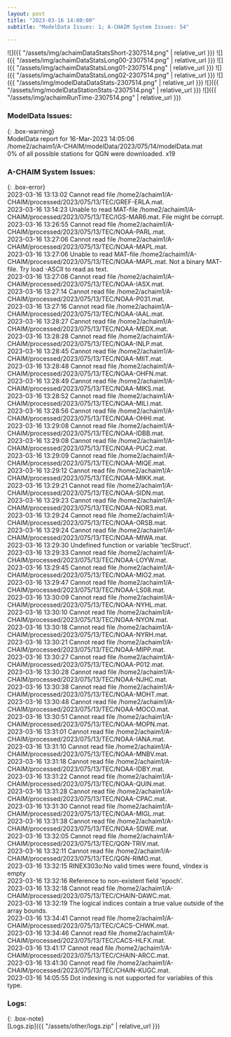 ```yaml
---
layout: post
title: "2023-03-16 14:00:00"
subtitle: "ModelData Issues: 1; A-CHAIM System Issues: 54"

---
```


![]({{ "/assets/img/achaimDataStatsShort-2307514.png" | relative_url }})
![]({{ "/assets/img/achaimDataStatsLong00-2307514.png" | relative_url }})
![]({{ "/assets/img/achaimDataStatsLong01-2307514.png" | relative_url }})
![]({{ "/assets/img/achaimDataStatsLong02-2307514.png" | relative_url }})
![]({{ "/assets/img/modelDataDataStats-2307514.png" | relative_url }})
![]({{ "/assets/img/modelDataStationStats-2307514.png" | relative_url }})
![]({{ "/assets/img/achaimRunTime-2307514.png" | relative_url }})

### ModelData Issues:  
  
{: .box-warning}  
 ModelData report for 16-Mar-2023 14:05:06   
 /home2/achaim1/A-CHAIM/modelData/2023/075/14/modelData.mat   
 0% of all possible stations for QGN were downloaded. x19   
  
### A-CHAIM System Issues:  
  
{: .box-error}  
2023-03-16 13:13:02 Cannot read file /home2/achaim1/A-CHAIM/processed/2023/075/13/TEC/GREF-ERLA.mat.  
2023-03-16 13:14:23 Unable to read MAT-file /home2/achaim1/A-CHAIM/processed/2023/075/13/TEC/IGS-MAR6.mat. File might be corrupt.  
2023-03-16 13:26:55 Cannot read file /home2/achaim1/A-CHAIM/processed/2023/075/13/TEC/NOAA-PARL.mat.  
2023-03-16 13:27:06 Cannot read file /home2/achaim1/A-CHAIM/processed/2023/075/13/TEC/NOAA-MAPL.mat.  
2023-03-16 13:27:06 Unable to read MAT-file /home2/achaim1/A-CHAIM/processed/2023/075/13/TEC/NOAA-MAPL.mat. Not a binary MAT-file. Try load -ASCII to read as text.  
2023-03-16 13:27:08 Cannot read file /home2/achaim1/A-CHAIM/processed/2023/075/13/TEC/NOAA-IASX.mat.  
2023-03-16 13:27:14 Cannot read file /home2/achaim1/A-CHAIM/processed/2023/075/13/TEC/NOAA-P031.mat.  
2023-03-16 13:27:16 Cannot read file /home2/achaim1/A-CHAIM/processed/2023/075/13/TEC/NOAA-IAAL.mat.  
2023-03-16 13:28:27 Cannot read file /home2/achaim1/A-CHAIM/processed/2023/075/13/TEC/NOAA-MEDX.mat.  
2023-03-16 13:28:28 Cannot read file /home2/achaim1/A-CHAIM/processed/2023/075/13/TEC/NOAA-INLP.mat.  
2023-03-16 13:28:45 Cannot read file /home2/achaim1/A-CHAIM/processed/2023/075/13/TEC/NOAA-MIIT.mat.  
2023-03-16 13:28:48 Cannot read file /home2/achaim1/A-CHAIM/processed/2023/075/13/TEC/NOAA-OHFN.mat.  
2023-03-16 13:28:49 Cannot read file /home2/achaim1/A-CHAIM/processed/2023/075/13/TEC/NOAA-MIKS.mat.  
2023-03-16 13:28:52 Cannot read file /home2/achaim1/A-CHAIM/processed/2023/075/13/TEC/NOAA-MILI.mat.  
2023-03-16 13:28:56 Cannot read file /home2/achaim1/A-CHAIM/processed/2023/075/13/TEC/NOAA-OHHI.mat.  
2023-03-16 13:29:08 Cannot read file /home2/achaim1/A-CHAIM/processed/2023/075/13/TEC/NOAA-IDBB.mat.  
2023-03-16 13:29:08 Cannot read file /home2/achaim1/A-CHAIM/processed/2023/075/13/TEC/NOAA-PUC2.mat.  
2023-03-16 13:29:09 Cannot read file /home2/achaim1/A-CHAIM/processed/2023/075/13/TEC/NOAA-MIQE.mat.  
2023-03-16 13:29:12 Cannot read file /home2/achaim1/A-CHAIM/processed/2023/075/13/TEC/NOAA-MIKK.mat.  
2023-03-16 13:29:21 Cannot read file /home2/achaim1/A-CHAIM/processed/2023/075/13/TEC/NOAA-SIDN.mat.  
2023-03-16 13:29:23 Cannot read file /home2/achaim1/A-CHAIM/processed/2023/075/13/TEC/NOAA-NOR3.mat.  
2023-03-16 13:29:24 Cannot read file /home2/achaim1/A-CHAIM/processed/2023/075/13/TEC/NOAA-ORSB.mat.  
2023-03-16 13:29:24 Cannot read file /home2/achaim1/A-CHAIM/processed/2023/075/13/TEC/NOAA-MIWA.mat.  
2023-03-16 13:29:30 Undefined function or variable 'tecStruct'.  
2023-03-16 13:29:33 Cannot read file /home2/achaim1/A-CHAIM/processed/2023/075/13/TEC/NOAA-LOYW.mat.  
2023-03-16 13:29:45 Cannot read file /home2/achaim1/A-CHAIM/processed/2023/075/13/TEC/NOAA-MIO2.mat.  
2023-03-16 13:29:47 Cannot read file /home2/achaim1/A-CHAIM/processed/2023/075/13/TEC/NOAA-LS08.mat.  
2023-03-16 13:30:09 Cannot read file /home2/achaim1/A-CHAIM/processed/2023/075/13/TEC/NOAA-NYHL.mat.  
2023-03-16 13:30:10 Cannot read file /home2/achaim1/A-CHAIM/processed/2023/075/13/TEC/NOAA-NYON.mat.  
2023-03-16 13:30:18 Cannot read file /home2/achaim1/A-CHAIM/processed/2023/075/13/TEC/NOAA-NYRH.mat.  
2023-03-16 13:30:21 Cannot read file /home2/achaim1/A-CHAIM/processed/2023/075/13/TEC/NOAA-MIPP.mat.  
2023-03-16 13:30:27 Cannot read file /home2/achaim1/A-CHAIM/processed/2023/075/13/TEC/NOAA-P012.mat.  
2023-03-16 13:30:28 Cannot read file /home2/achaim1/A-CHAIM/processed/2023/075/13/TEC/NOAA-NJHC.mat.  
2023-03-16 13:30:38 Cannot read file /home2/achaim1/A-CHAIM/processed/2023/075/13/TEC/NOAA-MOHT.mat.  
2023-03-16 13:30:48 Cannot read file /home2/achaim1/A-CHAIM/processed/2023/075/13/TEC/NOAA-MOCO.mat.  
2023-03-16 13:30:51 Cannot read file /home2/achaim1/A-CHAIM/processed/2023/075/13/TEC/NOAA-MOPN.mat.  
2023-03-16 13:31:01 Cannot read file /home2/achaim1/A-CHAIM/processed/2023/075/13/TEC/NOAA-IANA.mat.  
2023-03-16 13:31:10 Cannot read file /home2/achaim1/A-CHAIM/processed/2023/075/13/TEC/NOAA-MNBV.mat.  
2023-03-16 13:31:18 Cannot read file /home2/achaim1/A-CHAIM/processed/2023/075/13/TEC/NOAA-IDBY.mat.  
2023-03-16 13:31:22 Cannot read file /home2/achaim1/A-CHAIM/processed/2023/075/13/TEC/NOAA-QUIN.mat.  
2023-03-16 13:31:28 Cannot read file /home2/achaim1/A-CHAIM/processed/2023/075/13/TEC/NOAA-CPAC.mat.  
2023-03-16 13:31:30 Cannot read file /home2/achaim1/A-CHAIM/processed/2023/075/13/TEC/NOAA-MIGL.mat.  
2023-03-16 13:31:38 Cannot read file /home2/achaim1/A-CHAIM/processed/2023/075/13/TEC/NOAA-SDWE.mat.  
2023-03-16 13:32:05 Cannot read file /home2/achaim1/A-CHAIM/processed/2023/075/13/TEC/QGN-TRIV.mat.  
2023-03-16 13:32:11 Cannot read file /home2/achaim1/A-CHAIM/processed/2023/075/13/TEC/QGN-RIMO.mat.  
2023-03-16 13:32:15 RINEX303o:No valid times were found, vIndex is empty  
2023-03-16 13:32:16 Reference to non-existent field 'epoch'.  
2023-03-16 13:32:18 Cannot read file /home2/achaim1/A-CHAIM/processed/2023/075/13/TEC/CHAIN-DAWC.mat.  
2023-03-16 13:32:19 The logical indices contain a true value outside of the array bounds.  
2023-03-16 13:34:41 Cannot read file /home2/achaim1/A-CHAIM/processed/2023/075/13/TEC/CACS-CHWK.mat.  
2023-03-16 13:34:46 Cannot read file /home2/achaim1/A-CHAIM/processed/2023/075/13/TEC/CACS-HLFX.mat.  
2023-03-16 13:41:17 Cannot read file /home2/achaim1/A-CHAIM/processed/2023/075/13/TEC/CHAIN-ARCC.mat.  
2023-03-16 13:41:30 Cannot read file /home2/achaim1/A-CHAIM/processed/2023/075/13/TEC/CHAIN-KUGC.mat.  
2023-03-16 14:05:55 Dot indexing is not supported for variables of this type.  

### Logs:  
  
{: .box-note}  
[Logs.zip]({{ "/assets/other/logs.zip" | relative_url }})  
